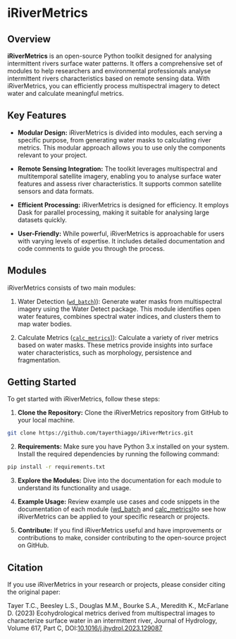 # iRiverMetrics

## Overview

**iRiverMetrics** is an open-source Python toolkit designed for analysing intermittent rivers surface water patterns. It offers a comprehensive set of modules to help researchers and environmental professionals analyse intermittent rivers characteristics based on remote sensing data. With iRiverMetrics, you can efficiently process multispectral imagery to detect water and calculate meaningful metrics.

## Key Features

- **Modular Design:** iRiverMetrics is divided into modules, each serving a specific purpose, from generating water masks to calculating river metrics. This modular approach allows you to use only the components relevant to your project.

- **Remote Sensing Integration:** The toolkit leverages multispectral and multitemporal satellite imagery, enabling you to analyse surface water features and assess river characteristics. It supports common satellite sensors and data formats.

- **Efficient Processing:** iRiverMetrics is designed for efficiency. It employs Dask for parallel processing, making it suitable for analysing large datasets quickly.

- **User-Friendly:** While powerful, iRiverMetrics is approachable for users with varying levels of expertise. It includes detailed documentation and code comments to guide you through the process.

## Modules

iRiverMetrics consists of two main modules:

1. Water Detection ([`wd_batch`)](docs/module1.md)): Generate water masks from multispectral imagery using the Water Detect package. This module identifies open water features, combines spectral water indices, and clusters them to map water bodies.

2. Calculate Metrics ([`calc_metrics`)](docs/module2.md)): Calculate a variety of river metrics based on water masks. These metrics provide insights into surface water characteristics, such as morphology, persistence and fragmentation.

## Getting Started

To get started with iRiverMetrics, follow these steps:

1. **Clone the Repository:** Clone the iRiverMetrics repository from GitHub to your local machine.

```bash
git clone https://github.com/tayerthiaggo/iRiverMetrics.git
```

2. **Requirements:** Make sure you have Python 3.x installed on your system. Install the required dependencies by running the following command:

```bash
pip install -r requirements.txt
```

3. **Explore the Modules:** Dive into the documentation for each module to understand its functionality and usage.

4. **Example Usage:** Review example use cases and code snippets in the documentation of each module ([wd_batch](docs/module1.md) and [calc_metrics](docs/module2.md))to see how iRiverMetrics can be applied to your specific research or projects. 

5. **Contribute:** If you find iRiverMetrics useful and have improvements or contributions to make, consider contributing to the open-source project on GitHub.

## Citation

If you use iRiverMetrics in your research or projects, please consider citing the original paper:

Tayer T.C., Beesley L.S., Douglas M.M., Bourke S.A., Meredith K., McFarlane D. (2023) Ecohydrological metrics derived from multispectral images to characterize surface water in an intermittent river, Journal of Hydrology, Volume 617, Part C, DOI:[10.1016/j.jhydrol.2023.129087](https://doi.org/10.1016/j.jhydrol.2023.129087)